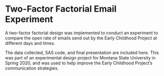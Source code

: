 # Two-Factor Factorial Email Experiment

A two-factor factorial design was implemented to conduct an experiment to compare the open rate of emails send out by the Early Childhood Project at different days and times.

The data collected, SAS code, and final presentation are included here. This was part of an experimental design project for Montana State University in Spring 2020, and was used to help improve the Early Childhood Project’s communication strategies.
